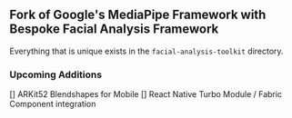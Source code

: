 ## Fork of Google's MediaPipe Framework with Bespoke Facial Analysis Framework

Everything that is unique exists in the `facial-analysis-toolkit` directory. 

### Upcoming Additions

[] ARKit52 Blendshapes for Mobile
[] React Native Turbo Module / Fabric Component integration
